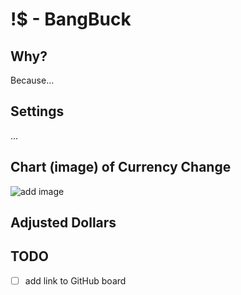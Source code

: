 # !$ - BangBuck


## Why?
Because...


## Settings
...


## Chart (image) of Currency Change
![add image](yo)


## Adjusted Dollars


## TODO
- [ ] add link to GitHub board